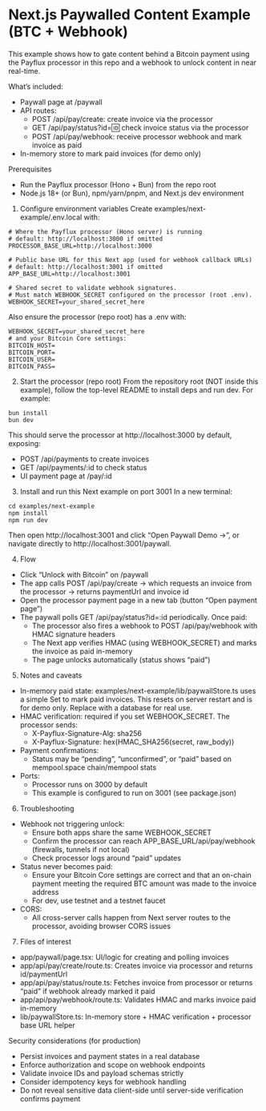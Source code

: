 # Next.js Paywalled Content Example (BTC + Webhook)

This example shows how to gate content behind a Bitcoin payment using the Payflux processor in this repo and a webhook to unlock content in near real-time.

What’s included:

- Paywall page at /paywall
- API routes:
  - POST /api/pay/create: create invoice via the processor
  - GET /api/pay/status?id=:id: check invoice status via the processor
  - POST /api/pay/webhook: receive processor webhook and mark invoice as paid
- In-memory store to mark paid invoices (for demo only)

Prerequisites

- Run the Payflux processor (Hono + Bun) from the repo root
- Node.js 18+ (or Bun), npm/yarn/pnpm, and Next.js dev environment

1. Configure environment variables
   Create examples/next-example/.env.local with:

```
# Where the Payflux processor (Hono server) is running
# default: http://localhost:3000 if omitted
PROCESSOR_BASE_URL=http://localhost:3000

# Public base URL for this Next app (used for webhook callback URLs)
# default: http://localhost:3001 if omitted
APP_BASE_URL=http://localhost:3001

# Shared secret to validate webhook signatures.
# Must match WEBHOOK_SECRET configured on the processor (root .env).
WEBHOOK_SECRET=your_shared_secret_here
```

Also ensure the processor (repo root) has a .env with:

```
WEBHOOK_SECRET=your_shared_secret_here
# and your Bitcoin Core settings:
BITCOIN_HOST=
BITCOIN_PORT=
BITCOIN_USER=
BITCOIN_PASS=
```

2. Start the processor (repo root)
   From the repository root (NOT inside this example), follow the top-level README to install deps and run dev. For example:

```
bun install
bun dev
```

This should serve the processor at http://localhost:3000 by default, exposing:

- POST /api/payments to create invoices
- GET /api/payments/:id to check status
- UI payment page at /pay/:id

3. Install and run this Next example on port 3001
   In a new terminal:

```
cd examples/next-example
npm install
npm run dev
```

Then open http://localhost:3001 and click “Open Paywall Demo →”, or navigate directly to http://localhost:3001/paywall.

4. Flow

- Click “Unlock with Bitcoin” on /paywall
- The app calls POST /api/pay/create → which requests an invoice from the processor → returns paymentUrl and invoice id
- Open the processor payment page in a new tab (button “Open payment page”)
- The paywall polls GET /api/pay/status?id=:id periodically. Once paid:
  - The processor also fires a webhook to POST /api/pay/webhook with HMAC signature headers
  - The Next app verifies HMAC (using WEBHOOK_SECRET) and marks the invoice as paid in-memory
  - The page unlocks automatically (status shows “paid”)

5. Notes and caveats

- In-memory paid state: examples/next-example/lib/paywallStore.ts uses a simple Set to mark paid invoices. This resets on server restart and is for demo only. Replace with a database for real use.
- HMAC verification: required if you set WEBHOOK_SECRET. The processor sends:
  - X-Payflux-Signature-Alg: sha256
  - X-Payflux-Signature: hex(HMAC_SHA256(secret, raw_body))
- Payment confirmations:
  - Status may be “pending”, “unconfirmed”, or “paid” based on mempool.space chain/mempool stats
- Ports:
  - Processor runs on 3000 by default
  - This example is configured to run on 3001 (see package.json)

6. Troubleshooting

- Webhook not triggering unlock:
  - Ensure both apps share the same WEBHOOK_SECRET
  - Confirm the processor can reach APP_BASE_URL/api/pay/webhook (firewalls, tunnels if not local)
  - Check processor logs around “paid” updates
- Status never becomes paid:
  - Ensure your Bitcoin Core settings are correct and that an on-chain payment meeting the required BTC amount was made to the invoice address
  - For dev, use testnet and a testnet faucet
- CORS:
  - All cross-server calls happen from Next server routes to the processor, avoiding browser CORS issues

7. Files of interest

- app/paywall/page.tsx: UI/logic for creating and polling invoices
- app/api/pay/create/route.ts: Creates invoice via processor and returns id/paymentUrl
- app/api/pay/status/route.ts: Fetches invoice from processor or returns “paid” if webhook already marked it paid
- app/api/pay/webhook/route.ts: Validates HMAC and marks invoice paid in-memory
- lib/paywallStore.ts: In-memory store + HMAC verification + processor base URL helper

Security considerations (for production)

- Persist invoices and payment states in a real database
- Enforce authorization and scope on webhook endpoints
- Validate invoice IDs and payload schemas strictly
- Consider idempotency keys for webhook handling
- Do not reveal sensitive data client-side until server-side verification confirms payment
